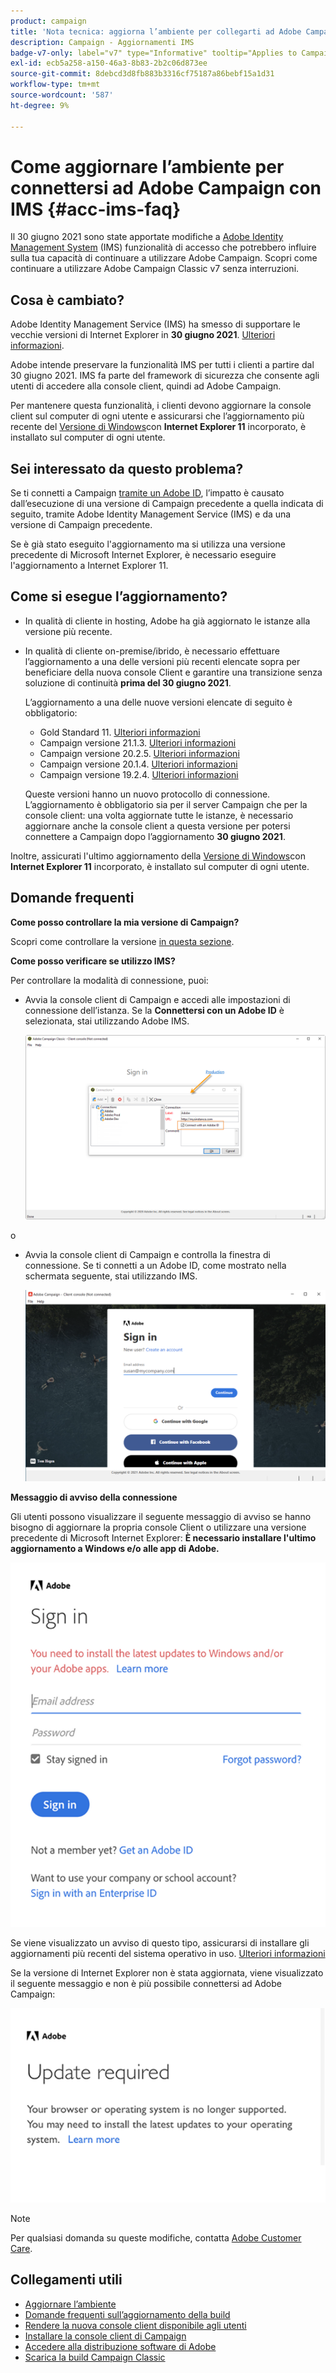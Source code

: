 ```yaml
---
product: campaign
title: 'Nota tecnica: aggiorna l’ambiente per collegarti ad Adobe Campaign con IMS'
description: Campaign - Aggiornamenti IMS
badge-v7-only: label="v7" type="Informative" tooltip="Applies to Campaign Classic v7 only"
exl-id: ecb5a258-a150-46a3-8b83-2b2c06d873ee
source-git-commit: 8debcd3d8fb883b3316cf75187a86bebf15a1d31
workflow-type: tm+mt
source-wordcount: '587'
ht-degree: 9%

---
```


# Come aggiornare l’ambiente per connettersi ad Adobe Campaign con IMS {#acc-ims-faq}



Il 30 giugno 2021 sono state apportate modifiche a [Adobe Identity Management System](https://helpx.adobe.com/enterprise/using/identity.html) (IMS) funzionalità di accesso che potrebbero influire sulla tua capacità di continuare a utilizzare Adobe Campaign. Scopri come continuare a utilizzare Adobe Campaign Classic v7 senza interruzioni.

## Cosa è cambiato?

Adobe Identity Management Service (IMS) ha smesso di supportare le vecchie versioni di Internet Explorer in **30 giugno 2021**. [Ulteriori informazioni](https://helpx.adobe.com/x-productkb/global/update-operating-system-and-browser.html).

Adobe intende preservare la funzionalità IMS per tutti i clienti a partire dal 30 giugno 2021. IMS fa parte del framework di sicurezza che consente agli utenti di accedere alla console client, quindi ad Adobe Campaign.

Per mantenere questa funzionalità, i clienti devono aggiornare la console client sul computer di ogni utente e assicurarsi che l’aggiornamento più recente del [Versione di Windows](../../rn/using/compatibility-matrix.md#ClientConsoleoperatingsystems)con **Internet Explorer 11** incorporato, è installato sul computer di ogni utente.

## Sei interessato da questo problema?

Se ti connetti a Campaign [tramite un Adobe ID](../../integrations/using/about-adobe-id.md), l’impatto è causato dall’esecuzione di una versione di Campaign precedente a quella indicata di seguito, tramite Adobe Identity Management Service (IMS) e da una versione di Campaign precedente.

Se è già stato eseguito l&#39;aggiornamento ma si utilizza una versione precedente di Microsoft Internet Explorer, è necessario eseguire l&#39;aggiornamento a Internet Explorer 11.

## Come si esegue l’aggiornamento?

* In qualità di cliente in hosting, Adobe ha già aggiornato le istanze alla versione più recente.

* In qualità di cliente on-premise/ibrido, è necessario effettuare l’aggiornamento a una delle versioni più recenti elencate sopra per beneficiare della nuova console Client e garantire una transizione senza soluzione di continuità **prima del 30 giugno 2021**.

   L’aggiornamento a una delle nuove versioni elencate di seguito è obbligatorio:

   * Gold Standard 11. [Ulteriori informazioni](../../rn/using/gold-standard.md)
   * Campaign versione 21.1.3. [Ulteriori informazioni](../../rn/using/latest-release.md)
   * Campaign versione 20.2.5. [Ulteriori informazioni](../../rn/using/release--2020.md#release-20-2-5-build-9188)
   * Campaign versione 20.1.4. [Ulteriori informazioni](../../rn/using/release--2020.md#release-20-1-4-build-9126)
   * Campaign versione 19.2.4. [Ulteriori informazioni](../../rn/using/release--2019.md#release-19-2-4-build-9082)

   Queste versioni hanno un nuovo protocollo di connessione. L’aggiornamento è obbligatorio sia per il server Campaign che per la console client: una volta aggiornate tutte le istanze, è necessario aggiornare anche la console client a questa versione per potersi connettere a Campaign dopo l’aggiornamento **30 giugno 2021**.

Inoltre, assicurati l&#39;ultimo aggiornamento della [Versione di Windows](../../rn/using/compatibility-matrix.md#ClientConsoleoperatingsystems)con **Internet Explorer 11** incorporato, è installato sul computer di ogni utente.

## Domande frequenti

**Come posso controllare la mia versione di Campaign?**

Scopri come controllare la versione [in questa sezione](../../platform/using/launching-adobe-campaign.md#getting-your-campaign-version).


**Come posso verificare se utilizzo IMS?**

Per controllare la modalità di connessione, puoi:

* Avvia la console client di Campaign e accedi alle impostazioni di connessione dell’istanza. Se la **Connettersi con un Adobe ID** è selezionata, stai utilizzando Adobe IMS.

   ![](../../integrations/using/assets/ims_1.png)

o

* Avvia la console client di Campaign e controlla la finestra di connessione. Se ti connetti a un Adobe ID, come mostrato nella schermata seguente, stai utilizzando IMS.

   ![](../../integrations/using/assets/adobeID.png)

**Messaggio di avviso della connessione**

Gli utenti possono visualizzare il seguente messaggio di avviso se hanno bisogno di aggiornare la propria console Client o utilizzare una versione precedente di Microsoft Internet Explorer: **È necessario installare l&#39;ultimo aggiornamento a Windows e/o alle app di Adobe.**

![](../../integrations/using/assets/do-not-localize/errorMsg.png)

Se viene visualizzato un avviso di questo tipo, assicurarsi di installare gli aggiornamenti più recenti del sistema operativo in uso. [Ulteriori informazioni](https://helpx.adobe.com/x-productkb/global/update-operating-system-and-browser.html)

Se la versione di Internet Explorer non è stata aggiornata, viene visualizzato il seguente messaggio e non è più possibile connettersi ad Adobe Campaign:

![](../../integrations/using/assets/do-not-localize/errorUpdateReq.png)

>[!NOTE]
>
>Per qualsiasi domanda su queste modifiche, contatta [Adobe Customer Care](https://helpx.adobe.com/it/enterprise/admin-guide.html/enterprise/using/support-for-experience-cloud.ug.html).

## Collegamenti utili

* [Aggiornare l’ambiente](../../production/using/build-upgrade.md)
* [Domande frequenti sull’aggiornamento della build](../../platform/using/faq-build-upgrade.md)
* [Rendere la nuova console client disponibile agli utenti](../../installation/using/client-console-availability-for-windows.md)
* [Installare la console client di Campaign](../../installation/using/installing-the-client-console.md)
* [Accedere alla distribuzione software di Adobe](https://experienceleague.adobe.com/docs/experience-cloud/software-distribution/home.html?lang=en)
* [Scarica la build Campaign Classic](https://experience.adobe.com/#/downloads/content/software-distribution/it/campaign.html)

